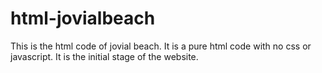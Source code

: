 # html-jovialbeach
This is the html code of jovial beach. It is a pure html code with no css or javascript. It is the initial stage of the website.
